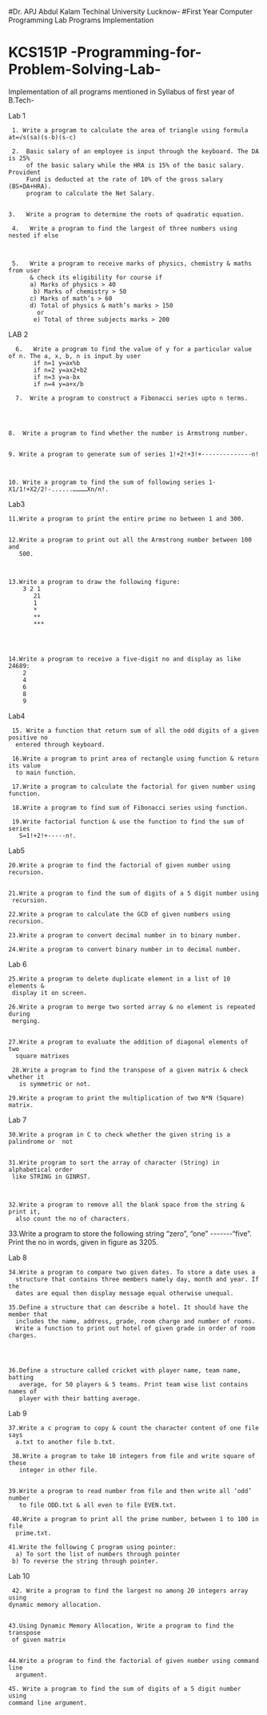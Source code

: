 #Dr. APJ Abdul Kalam Techinal University Lucknow-
#First Year Computer Programming Lab Programs Implementation
# KCS151P -Programming-for-Problem-Solving-Lab-
Implementation of all programs mentioned in Syllabus of first year of B.Tech-
  
  Lab 1

     1. Write a program to calculate the area of triangle using formula at=√s(sa)(s-b)(s-c) 

     2.  Basic salary of an employee is input through the keyboard. The DA is 25%
         of the basic salary while the HRA is 15% of the basic salary. Provident
         Fund is deducted at the rate of 10% of the gross salary (BS+DA+HRA).
         program to calculate the Net Salary. 


    3.   Write a program to determine the roots of quadratic equation.

     4.   Write a program to find the largest of three numbers using nested if else



     5.   Write a program to receive marks of physics, chemistry & maths from user
          & check its eligibility for course if
          a) Marks of physics > 40
           b) Marks of chemistry > 50
          c) Marks of math’s > 60
          d) Total of physics & math’s marks > 150
            or
           e) Total of three subjects marks > 200 


LAB 2 

      6.   Write a program to find the value of y for a particular value of n. The a, x, b, n is input by user
           if n=1 y=ax%b
           if n=2 y=ax2+b2
           if n=3 y=a-bx
           if n=4 y=a+x/b 

      7.  Write a program to construct a Fibonacci series upto n terms. 




    8.  Write a program to find whether the number is Armstrong number. 


    9. Write a program to generate sum of series 1!+2!+3!+--------------n! 



    10. Write a program to find the sum of following series 1-X1/1!+X2/2!-......…………Xn/n!. 
     
     
     
Lab3  

    11.Write a program to print the entire prime no between 1 and 300. 


    12.Write a program to print out all the Armstrong number between 100 and
       500. 



    13.Write a program to draw the following figure:
        3 2 1
           21
           1
           *
           **
           *** 




    14.Write a program to receive a five-digit no and display as like 24689:
        2
        4
        6
        8
        9 

Lab4 
     
     15. Write a function that return sum of all the odd digits of a given positive no
      entered through keyboard. 

     16.Write a program to print area of rectangle using function & return its value
      to main function. 

     17.Write a program to calculate the factorial for given number using function. 

     18.Write a program to find sum of Fibonacci series using function. 

     19.Write factorial function & use the function to find the sum of series
       S=1!+2!+-----n!. 


Lab5 

    20.Write a program to find the factorial of given number using recursion. 


    21.Write a program to find the sum of digits of a 5 digit number using
     recursion. 

    22.Write a program to calculate the GCD of given numbers using recursion. 

    23.Write a program to convert decimal number in to binary number.

    24.Write a program to convert binary number in to decimal number.  
   

Lab 6

    25.Write a program to delete duplicate element in a list of 10 elements &
     display it on screen. 

    26.Write a program to merge two sorted array & no element is repeated during
     merging. 


    27.Write a program to evaluate the addition of diagonal elements of two
      square matrixes

     28.Write a program to find the transpose of a given matrix & check whether it
       is symmetric or not. 

    29.Write a program to print the multiplication of two N*N (Square) matrix. 

Lab 7

    30.Write a program in C to check whether the given string is a palindrome or  not


    31.Write program to sort the array of character (String) in alphabetical order
     like STRING in GINRST.



    32.Write a program to remove all the blank space from the string & print it,
      also count the no of characters. 



   33.Write a program to store the following string “zero”, “one” -------“five”.
     Print the no in words, given in figure as 3205. 

Lab 8

    34.Write a program to compare two given dates. To store a date uses a
      structure that contains three members namely day, month and year. If the
      dates are equal then display message equal otherwise unequal. 

    35.Define a structure that can describe a hotel. It should have the member that
      includes the name, address, grade, room charge and number of rooms.
      Write a function to print out hotel of given grade in order of room charges. 




    36.Define a structure called cricket with player name, team name, batting
       average, for 50 players & 5 teams. Print team wise list contains names of
       player with their batting average. 


Lab 9

    37.Write a c program to copy & count the character content of one file says
      a.txt to another file b.txt. 

     38.Write a program to take 10 integers from file and write square of these
       integer in other file. 


    39.Write a program to read number from file and then write all ‘odd’ number
       to file ODD.txt & all even to file EVEN.txt. 

     40.Write a program to print all the prime number, between 1 to 100 in file
      prime.txt. 

    41.Write the following C program using pointer:
      a) To sort the list of numbers through pointer
     b) To reverse the string through pointer. 

   Lab 10

     42. Write a program to find the largest no among 20 integers array using
    dynamic memory allocation.


    43.Using Dynamic Memory Allocation, Write a program to find the transpose
     of given matrix


    44.Write a program to find the factorial of given number using command line
      argument.

    45. Write a program to find the sum of digits of a 5 digit number using
    command line argument.

